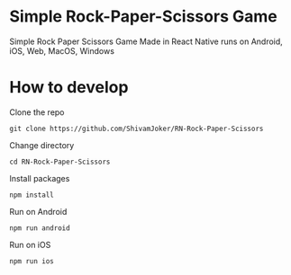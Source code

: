 # Simple Rock-Paper-Scissors Game
Simple Rock Paper Scissors Game Made in React Native runs on Android, iOS, Web, MacOS, Windows

# How to develop

Clone the repo
```
git clone https://github.com/ShivamJoker/RN-Rock-Paper-Scissors
```

Change directory 
```
cd RN-Rock-Paper-Scissors
```

Install packages
```
npm install
```

Run on Android
```
npm run android
```

Run on iOS
```
npm run ios
```
